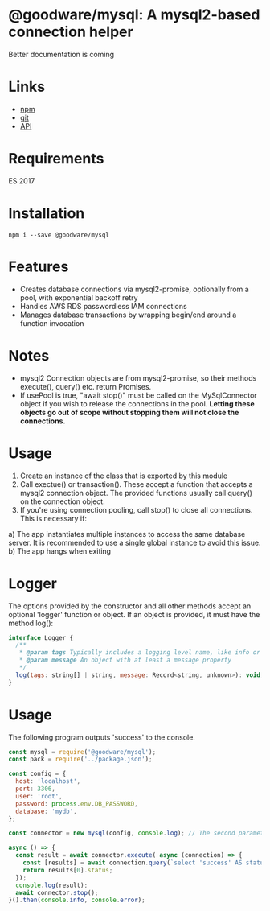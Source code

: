 # @goodware/mysql: A mysql2-based connection helper

Better documentation is coming

# Links

- [npm](https://www.npmjs.com/package/@goodware/mysql)
- [git](https://github.com/good-ware/js-mysql)
- [API](https://good-ware.github.io/js-mysql/)

# Requirements

ES 2017

# Installation

`npm i --save @goodware/mysql`

# Features

- Creates database connections via mysql2-promise, optionally from a pool, with exponential backoff retry
- Handles AWS RDS passwordless IAM connections
- Manages database transactions by wrapping begin/end around a function invocation

# Notes

- mysql2 Connection objects are from mysql2-promise, so their methods execute(), query() etc. return Promises.
- If usePool is true, "await stop()" must be called on the MySqlConnector object if you wish to release the connections
  in the pool. **Letting these objects go out of scope without stopping them will not close the connections.**

# Usage

1. Create an instance of the class that is exported by this module
2. Call exectue() or transaction(). These accept a function that accepts a mysql2 connection object. The provided functions usually call query() on the connection object.
3. If you're using connection pooling, call stop() to close all connections. This is necessary if:

a) The app instantiates multiple instances to access the same database server. It is recommended to use a single global instance to avoid this issue.
b) The app hangs when exiting

# Logger

The options provided by the constructor and all other methods accept an optional 'logger' function or object. If an object is provided, it must have the method log():

```js
interface Logger {
  /**
   * @param tags Typically includes a logging level name, like info or debug.
   * @param message An object with at least a message property
   */
  log(tags: string[] | string, message: Record<string, unknown>): void;
}
```

# Usage

The following program outputs 'success' to the console.

```js
const mysql = require('@goodware/mysql');
const pack = require('../package.json');

const config = {
  host: 'localhost',
  port: 3306,
  user: 'root',
  password: process.env.DB_PASSWORD,
  database: 'mydb',
};

const connector = new mysql(config, console.log); // The second parameter is a logger function

async () => {
  const result = await connector.execute( async (connection) => {
    const [results] = await connection.query(`select 'success' AS status`);
    return results[0].status;
  });
  console.log(result);
  await connector.stop();
}().then(console.info, console.error);
```

